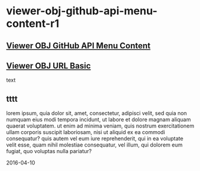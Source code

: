 viewer-obj-github-api-menu-content-r1
====



## [Viewer OBJ GitHub API Menu Content]( index.html )

## [Viewer OBJ URL Basic]( ../viewer-obj-url-basic/viewer-obj-url-basic-r1.html )

text

## tttt

lorem ipsum, quia dolor sit, amet, consectetur, adipisci velit, sed quia non numquam eius modi tempora incidunt, ut labore et dolore magnam aliquam quaerat voluptatem. ut enim ad minima veniam, quis nostrum exercitationem ullam corporis suscipit laboriosam, nisi ut aliquid ex ea commodi consequatur? quis autem vel eum iure reprehenderit, qui in ea voluptate velit esse, quam nihil molestiae consequatur, vel illum, qui dolorem eum fugiat, quo voluptas nulla pariatur?

2016-04-10

